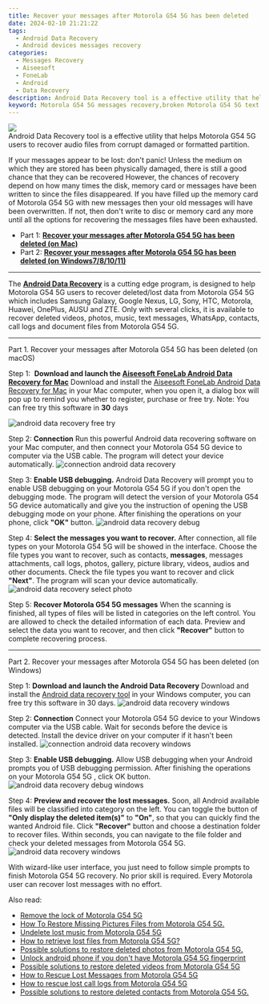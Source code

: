 ```yaml
---
title: Recover your messages after Motorola G54 5G has been deleted
date: 2024-02-10 21:21:22
tags: 
  - Android Data Recovery
  - Android devices messages recovery
categories: 
  - Messages Recovery
  - Aiseesoft
  - FoneLab
  - Android
  - Data Recovery
description: Android Data Recovery tool is a effective utility that helps Motorola G54 5G users to recover audio files from corrupt damaged or formatted partition.
keyword: Motorola G54 5G messages recovery,broken Motorola G54 5G text messages recovery solution,Unerase messages from Motorola G54 5G,Recover deleted messages,recover lost messages from Motorola G54 5G,retrieve wiped messages Motorola G54 5G,Motorola G54 5G delete messages recover,Motorola G54 5G messages recovery software,how to retrieve deleted messages from my Motorola G54 5G,recover deleted messages 2018 for Motorola G54 5G,Motorola G54 5G messages deleted itself
---
```


<img src="https://img0mobiles.techidaily.com/images/best-assets/devices/motorola/motorola-g54-5g/1.jpg" class="atpl-imgstyle"  />

<div class="atpl-content atpl-for-fonelab-android recover-messages">

<div class="atpl-post-description-part-1">
Android Data Recovery tool is a effective utility that helps Motorola G54 5G users to recover audio files from corrupt damaged or formatted partition.
</div>




<div class="atpl-post-description-part-2">
<div class="tpl-content-sub-paragraph-normal">
  <p>
    If your messages appear to be lost: don't panic! Unless the medium on which they are stored has been physically damaged, there is still a good chance that they can be recovered However, the chances of recovery depend on how many times the disk, memory card or messages have been written to since the files disappeared. If you have filled up the memory card of Motorola G54 5G with new messages then your old messages will have been overwritten. If not, then don't write to disc or memory card any more until all the options for recovering the messages files have been exhausted.
  </p>
</div>
</div>

<ul>
  <li>Part 1: <strong><a href="#p1">Recover your messages after Motorola G54 5G has been deleted (on Mac)</a></strong></li>
  <li>Part 2: <strong><a href="#p2">Recover your messages after Motorola G54 5G has been deleted (on Windows7/8/10/11)</a></strong></li>
</ul>

<hr>
<div class="atpl-post-description-part-3">
<div class="tpl-content-sub-paragraph-normal">
  <p>
      The <a href="https://tools.techidaily.com/aiseesoft-android-data-recovery/" target="_blank" rel="noopener"><strong>Android Data Recovery</strong></a> is a cutting edge program, is designed to help Motorola G54 5G users to recover deleted/lost data from Motorola G54 5G which includes Samsung Galaxy, Google Nexus, LG, Sony, HTC, Motorola, Huawei, OnePlus, AUSU and ZTE. Only with several clicks, it is available to recover deleted videos, photos, music, text messages, WhatsApp, contacts, call logs and document files from Motorola G54 5G.
  </p>
</div>
</div>


<!-- Part 1 -->
<a id="p1" name="p1" ></a><hr>

<div>
  <span class="atpl-step-part-style">Part 1. Recover your messages after Motorola G54 5G has been deleted (on macOS)</span>
</div>  

<span class="atpl-stepstyle-a"><span>Step 1: </span></span> <strong>Download and launch the <a href="https://tools.techidaily.com/aiseesoft-android-data-recovery-for-mac/" target="_blank" rel="noopener">Aiseesoft FoneLab Android Data Recovery for Mac</a></strong>
Download and install the <a href="https://tools.techidaily.com/aiseesoft-android-data-recovery-for-mac/" target="_blank" rel="noopener">Aiseesoft FoneLab Android Data Recovery for Mac</a> in your Mac computer, when you open it, a dialog box will pop up to remind you whether to register, purchase or free try.
Note: You can free try this software in <strong>30</strong> days

<img src="https://tools.techidaily.com/images/apps/aiseesoft/android-data-recovery/mac-free-try.png" class="atpl-imgstyle" alt="android data recovery free try" />

<span class="atpl-stepstyle-a"><span>Step 2: </span></span> <strong>Connection</strong>
Run this powerful Android data recovering software on your Mac computer, and then connect your Motorola G54 5G device to computer via the USB cable. The program will detect your device automatically.
<img src="https://tools.techidaily.com/images/apps/aiseesoft/android-data-recovery/mac-connection-interface.jpg" class="atpl-imgstyle" alt="connection android data recovery" />

<span class="atpl-stepstyle-a"><span>Step 3: </span></span> <strong>Enable USB debugging.</strong>
Android Data Recovery will prompt you to enable USB debugging on your Motorola G54 5G  if you don't open the debugging mode. The program will detect the version of your Motorola G54 5G device automatically and give you the instruction of opening the USB debugging mode on your phone. After finishing the operations on your phone, click <strong>"OK"</strong> button.
<img src="https://tools.techidaily.com/images/apps/aiseesoft/android-data-recovery/mac-android-usb-debug.jpg"  class="atpl-imgstyle" alt="android data recovery debug" />

<span class="atpl-stepstyle-a"><span>Step 4: </span></span> <strong>Select the messages you want to recover.</strong>
After connection, all file types on your Motorola G54 5G will be showed in the interface. Choose the file types you want to recover, such as contacts, <strong>messages</strong>, messages attachments, call logs, photos, gallery, picture library, videos, audios and other documents. Check the file types you want to recover and click  <b>"Next"</b>. The program will scan your device automatically.
<img src="https://tools.techidaily.com/images/apps/aiseesoft/android-data-recovery/mac-choose-type-messages.jpg" class="atpl-imgstyle" alt="android data recovery select photo" />

<span class="atpl-stepstyle-a"><span>Step 5: </span></span> <strong>Recover Motorola G54 5G messages</strong>
When the scanning is finished, all types of files will be listed in categories on the left control. You are allowed to check the detailed information of each data. Preview and select the data you want to recover, and then click <b>"Recover"</b> button to complete recovering process.

<a id="p2" name="p2"></a><hr>

<div class="atpl-step-part-style">Part 2. Recover your messages after Motorola G54 5G has been deleted (on Windows)</div>

<span class="atpl-stepstyle-a"><span>Step 1: </span></span> <strong>Download and launch the Android Data Recovery</strong>
Download and install the <a href="https://tools.techidaily.com/aiseesoft-android-data-recovery-for-win/" target="_blank" rel="noopener">Android data recovery tool</a> in your Windows computer, you can free try this software in 30 days.
<img src="https://tools.techidaily.com/images/apps/aiseesoft/android-data-recovery/win-start-interface.png"  class="atpl-imgstyle" alt="android data recovery windows" />

<span class="atpl-stepstyle-a"><span>Step 2: </span></span> <strong>Connection</strong>
Connect your Motorola G54 5G device to your Windows computer via the USB cable. Wait for seconds before the device is detected. Install the device driver on your computer if it hasn't been installed.
<img src="https://tools.techidaily.com/images/apps/aiseesoft/android-data-recovery/win-connection-interface.png" class="atpl-imgstyle" alt="connection android data recovery windows" />

<span class="atpl-stepstyle-a"><span>Step 3: </span></span> <strong>Enable USB debugging.</strong>
Allow USB debugging when your Android prompts you of USB debugging permission. After finishing the operations on your Motorola G54 5G , click OK button.
<img src="https://tools.techidaily.com/images/apps/aiseesoft/android-data-recovery/win-android-usb-debug.png" class="atpl-imgstyle" alt="android data recovery debug windows" />

<span class="atpl-stepstyle-a"><span>Step 4: </span></span> <strong>Preview and recover the lost messages.</strong>
Soon, all Android available files will be classified into category on the left. You can toggle the button of <b>"Only display the deleted item(s)"</b> to <b>"On"</b>, so that you can quickly find the wanted Android file. Click <b>"Recover"</b> button and choose a destination folder to recover files. Within seconds, you can navigate to the file folder and check your deleted messages from Motorola G54 5G.
<img src="https://tools.techidaily.com/images/apps/aiseesoft/android-data-recovery/win-recover-messages.jpg" class="atpl-imgstyle" alt="android data recovery windows" />

<div class="atpl-post-description-part-4">
<div class="tpl-content-sub-paragraph-normal">
  <p>
    With wizard-like user interface, you just need to follow simple prompts to finish Motorola G54 5G recovery. No prior skill is required. Every Motorola user can recover lost messages with no effort.
  </p>
</div>
</div>

<ins class="adsbygoogle"
     style="display:block"
     data-ad-client="ca-pub-7571918770474297"
     data-ad-slot="8358498916"
     data-ad-format="auto"
     data-full-width-responsive="true"></ins>

<span class="atpl-alsoreadstyle">Also read:</span>
<div><ul>
<li><a href="/remove-the-lock-of-motorola-g54-5g-by-drfone-android-unlock-android-unlock/" target="_blank" rel="noopener"><u>Remove the lock of Motorola G54 5G</u></a></li>
<li><a href="/how-to-restore-missing-pictures-files-from-motorola-g54-5g-by-fonelab-android-recover-pictures/" target="_blank" rel="noopener"><u>How To  Restore Missing Pictures Files from Motorola G54 5G.</u></a></li>
<li><a href="/undelete-lost-music-from-motorola-g54-5g-by-fonelab-android-recover-music/" target="_blank" rel="noopener"><u>Undelete lost music from Motorola G54 5G</u></a></li>
<li><a href="/how-to-retrieve-lost-files-from-motorola-g54-5g-by-fonelab-android-recover-data/" target="_blank" rel="noopener"><u>How to retrieve lost files from Motorola G54 5G?</u></a></li>
<li><a href="/possible-solutions-to-restore-deleted-photos-from-motorola-g54-5g-by-fonelab-android-recover-photos/" target="_blank" rel="noopener"><u>Possible solutions to restore deleted photos from Motorola G54 5G.</u></a></li>
<li><a href="/unlock-android-phone-if-you-don-t-have-motorola-g54-5g-fingerprint-by-drfone-android-unlock-android-unlock/" target="_blank" rel="noopener"><u>Unlock android phone if you don't have Motorola G54 5G fingerprint</u></a></li>
<li><a href="/possible-solutions-to-restore-deleted-videos-from-motorola-g54-5g-by-fonelab-android-recover-video/" target="_blank" rel="noopener"><u>Possible solutions to restore deleted videos from Motorola G54 5G</u></a></li>
<li><a href="/how-to-rescue-lost-messages-from-motorola-g54-5g-by-fonelab-android-recover-messages/" target="_blank" rel="noopener"><u>How to Rescue Lost Messages from Motorola G54 5G</u></a></li>
<li><a href="/how-to-rescue-lost-call-logs-from-motorola-g54-5g-by-fonelab-android-recover-call-logs/" target="_blank" rel="noopener"><u>How to rescue lost call logs from Motorola G54 5G</u></a></li>
<li><a href="/possible-solutions-to-restore-deleted-contacts-from-motorola-g54-5g-by-fonelab-android-recover-contacts/" target="_blank" rel="noopener"><u>Possible solutions to restore deleted contacts from Motorola G54 5G.</u></a></li>
</ul></div>

</div>
